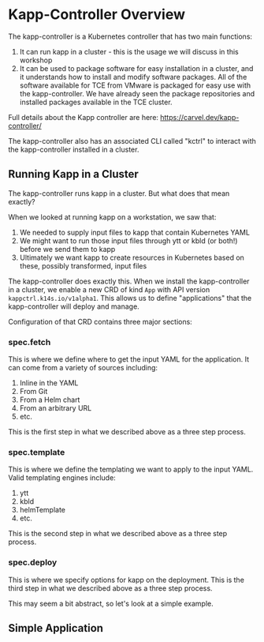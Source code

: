 # Kapp-Controller Overview

The kapp-controller is a Kubernetes controller that has two main functions:

1. It can run kapp in a cluster - this is the usage we will discuss in this workshop
1. It can be used to package software for easy installation in a cluster, and it understands how to install and modify
   software packages. All of the software available for TCE from VMware is packaged for easy use with the kapp-controller.
   We have already seen the package repositories and installed packages available in the TCE cluster.

Full details about the Kapp controller are here: https://carvel.dev/kapp-controller/

The kapp-controller also has an associated CLI called "kctrl" to interact with the kapp-controller installed in a cluster.

## Running Kapp in a Cluster

The kapp-controller runs kapp in a cluster. But what does that mean exactly?

When we looked at running kapp on a workstation, we saw that:

1. We needed to supply input files to kapp that contain Kubernetes YAML
1. We might want to run those input files through ytt or kbld (or both!) before we send them to kapp
1. Ultimately we want kapp to create resources in Kubernetes based on these, possibly transformed, input files

The kapp-controller does exactly this. When we install the kapp-controller in a cluster, we enable a new CRD
of kind `App` with API version `kappctrl.k14s.io/v1alpha1`. This allows us to define "applications" that the
kapp-controller will deploy and manage.

Configuration of that CRD contains three major sections:

### spec.fetch

This is where we define where to get the input YAML for the application. It can come from a variety of
sources including:

1. Inline in the YAML
1. From Git
1. From a Helm chart
1. From an arbitrary URL
1. etc.

This is the first step in what we described above as a three step process.

### spec.template

This is where we define the templating we want to apply to the input YAML. Valid templating engines include:

1. ytt
1. kbld
1. helmTemplate
1. etc.

This is the second step in what we described above as a three step process.

### spec.deploy

This is where we specify options for kapp on the deployment. This is the third step in what we described above as a three step process.

This may seem a bit abstract, so let's look at a simple example.

## Simple Application


